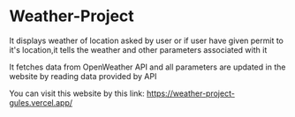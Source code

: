 # Weather-Project
It displays weather of location asked by user or if user have given permit to it's location,it tells the weather and other parameters associated with it

It fetches data from OpenWeather API and all parameters are updated in the website by reading data provided by API

You can visit this website by this link:
https://weather-project-gules.vercel.app/
